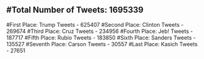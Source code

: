 #Total Number of Tweets: 1695339 
---
#First Place: Trump Tweets - 625407
#Second Place: Clinton Tweets - 269674
#Third Place: Cruz Tweets - 234956
#Fourth Place: Jeb! Tweets - 187717
#Fifth Place: Rubio Tweets - 183850
#Sixth Place: Sanders Tweets - 135527
#Seventh Place: Carson Tweets - 30557
#Last Place: Kasich Tweets - 27651
